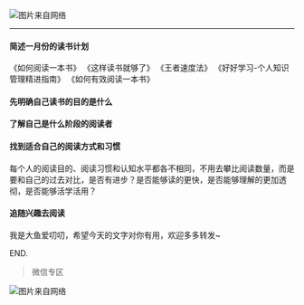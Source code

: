 ![图片来自网络](http://image.dayuaidaodao.com/writing/image/ouyupengxiaoliu-500-500.jpeg)

***

#### 简述一月份的读书计划

《如何阅读一本书》
《这样读书就够了》
《王者速度法》
《好好学习-个人知识管理精进指南》
《如何有效阅读一本书》

#### 先明确自己读书的目的是什么



#### 了解自己是什么阶段的阅读者



#### 找到适合自己的阅读方式和习惯

每个人的阅读目的、阅读习惯和认知水平都各不相同，不用去攀比阅读数量，而是要和自己的过去对比，是否有进步？是否能够读的更快，是否能够理解的更加透彻，是否能够活学活用？

#### 追随兴趣去阅读



我是大鱼爱叨叨，希望今天的文字对你有用，欢迎多多转发~

END.

> 微信专区

![图片来自网络](http://image.dayuaidaodao.com/writing/image/wechat-code-1228-1000-1000-imageview2-imageslim.png)
